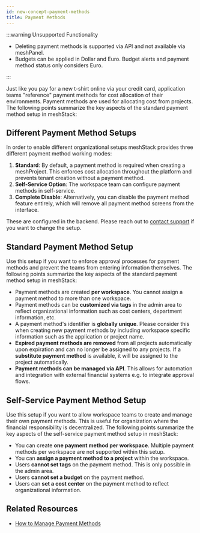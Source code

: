 ```yaml
---
id: new-concept-payment-methods
title: Payment Methods
---
```


:::warning Unsupported Functionality

- Deleting payment methods is supported via API and not available via meshPanel.
- Budgets can be applied in Dollar and Euro. Budget alerts and payment method status only considers Euro.

:::

Just like you pay for a new t-shirt online via your credit card, application teams "reference" payment methods for cost allocation of their environments. Payment methods are used for allocating cost from projects. The following points summarize the key aspects of the standard payment method setup in meshStack:

## Different Payment Method Setups

In order to enable different organizational setups meshStack provides three different payment method working modes:

1. **Standard**: By default, a payment method is required when creating a meshProject. This enforces cost allocation throughout the platform and prevents tenant creation without a payment method.
2. **Self-Service Option**: The workspace team can configure payment methods in self-service.
3. **Complete Disable**: Alternatively, you can disable the payment method feature entirely, which will remove all payment method screens from the interface.

These are configured in the backend. Please reach out to [contact support](mailto:support@meshcloud.io) if you want to change the setup.

## Standard Payment Method Setup

Use this setup if you want to enforce approval processes for payment methods and prevent the teams from entering information themselves. The following points summarize the key aspects of the standard payment method setup in meshStack:

- Payment methods are created **per workspace**. You cannot assign a payment method to more than one workspace.
- Payment methods can be **customized via tags** in the admin area to reflect organizational information such as cost centers, department information, etc.
- A payment method's identifier is **globally unique**. Please consider this when creating new payment methods by including workspace specific information such as the application or project name.
- **Expired payment methods are removed** from all projects automatically upon expiration and can no longer be assigned to any projects. If a **substitute payment method** is available, it will be assigned to the project automatically.
- **Payment methods can be managed via API**. This allows for automation and integration with external financial systems e.g. to integrate approval flows.

## Self-Service Payment Method Setup

Use this setup if you want to allow workspace teams to create and manage their own payment methods. This is useful for organization where the financial responsibility is decentralized. The following points summarize the key aspects of the self-service payment method setup in meshStack:

- You can create **one payment method per workspace**. Multiple payment methods per workspace are not supported within this setup.
- You can **assign a payment method to a project** within the workspace.
- Users **cannot set tags** on the payment method. This is only possible in the admin area.
- Users **cannot set a budget** on the payment method.
- Users can **set a cost center** on the payment method to reflect organizational information.

## Related Resources

- [How to Manage Payment Methods](./new-guide-how-to-manage-payment-methods.md)

